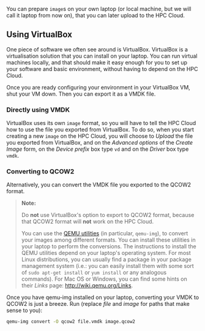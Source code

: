 You can prepare `image`s on your own laptop (or local machine, but we will call it laptop from now on), that you can later upload to the HPC Cloud. 

## Using VirtualBox

One piece of software we often see around is VirtualBox. VirtualBox is a virtualisation solution that you can install on your laptop. You can run virtual machines locally, and that should make it easy enough for you to set up your software and basic environment, without having to depend on the HPC Cloud. 

Once you are ready configuring your environment in your VirtualBox VM, shut your VM down. Then you can export it as a VMDK file. 

### Directly using VMDK
VirtualBox uses its own `image` format, so you will have to tell the HPC Cloud how to use the file you exported from VirtualBox. To do so, when you start creating a new `image` on the HPC Cloud, you will choose to _Upload_ the file you exported from VirtualBox, and on the _Advanced options_ of the _Create Image_ form, on the _Device prefix_ box type `vd` and on the _Driver_ box type `vmdk`. 

### Converting to QCOW2
Alternatively, you can convert the VMDK file you exported to the QCOW2 format. 

>**Note:**
>
>Do **not** use VirtualBox's option to export to QCOW2 format, because that QCOW2 format will **not** work on the HPC Cloud.
>
>You can use the [QEMU utilities](http://qemu.org) (in particular, `qemu-img`), to convert your images among different formats. You can install these utilities in your laptop to perform the conversions. The instructions to install the QEMU utilities depend on your laptop's operating system. For most Linux distributions, you can usually find a package in your package management system (i.e.: you can easily install them with some sort of `sudo apt-get install` or `yum install` or any analogous commands). For Mac OS or Windows, you can find some hints on their _Links_ page: http://wiki.qemu.org/Links.

Once you have qemu-img installed on your laptop, converting your VMDK to QCOW2 is just a breeze. Run (replace _file_ and _image_ for paths that make sense to you):
```sh
qemu-img convert -O qcow2 file.vmdk image.qcow2
```